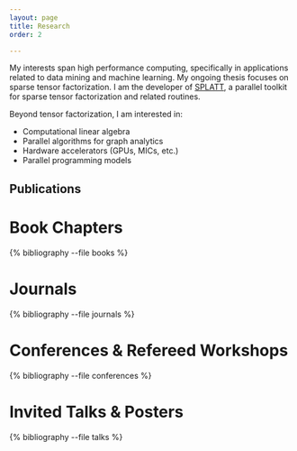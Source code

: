 ```yaml
---
layout: page
title: Research
order: 2

---
```


My interests span high performance computing, specifically in applications
related to data mining and machine learning.  My ongoing thesis focuses on
sparse tensor factorization. I am the developer of
[SPLATT](https://github.com/ShadenSmith/splatt), a parallel toolkit for sparse
tensor factorization and related routines.

Beyond tensor factorization, I am interested in:
  * Computational linear algebra
  * Parallel algorithms for graph analytics
  * Hardware accelerators (GPUs, MICs, etc.)
  * Parallel programming models

## Publications 

# Book Chapters
{% bibliography --file books %}

# Journals
{% bibliography --file journals %}

# Conferences & Refereed Workshops
{% bibliography --file conferences %}

# Invited Talks & Posters
{% bibliography --file talks %}
